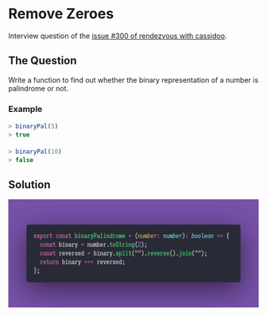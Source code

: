 # Remove Zeroes

Interview question of the [issue #300 of rendezvous with cassidoo](https://buttondown.email/cassidoo/archive/1545/).

## The Question

Write a function to find out whether the binary representation of a number is palindrome or not.

### Example

```js
> binaryPal(5)
> true

> binaryPal(10)
> false
```

## Solution

![Code Polaroid](./code-screenshot.png)
